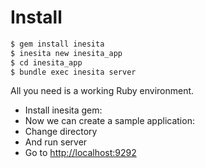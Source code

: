 # Install

```sh
$ gem install inesita
$ inesita new inesita_app
$ cd inesita_app
$ bundle exec inesita server
```

All you need is a working Ruby environment.

- Install inesita gem:
- Now we can create a sample application:
- Change directory
- And run server
- Go to [http://localhost:9292](http://localhost:9292)
